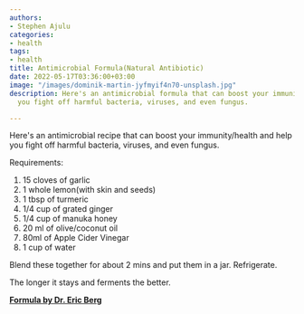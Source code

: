 ```yaml
---
authors:
- Stephen Ajulu
categories:
- health
tags:
- health
title: Antimicrobial Formula(Natural Antibiotic)
date: 2022-05-17T03:36:00+03:00
image: "/images/dominik-martin-jyfmyif4n70-unsplash.jpg"
description: Here's an antimicrobial formula that can boost your immunity and help
  you fight off harmful bacteria, viruses, and even fungus.

---
```

Here's an antimicrobial recipe that can boost your immunity/health and help you fight off harmful bacteria, viruses, and even fungus.

Requirements:

1. 15 cloves of garlic
2. 1 whole lemon(with skin and seeds)
3. 1 tbsp of turmeric
4. 1/4 cup of grated ginger
5. 1/4 cup of manuka honey
6. 20 ml of olive/coconut oil
7. 80ml of Apple Cider Vinegar
8. 1 cup of water

Blend these together for about 2 mins and put them in a jar. Refrigerate.

The longer it stays and ferments the better.

[**Formula by Dr. Eric Berg**](https://www.youtube.com/watch?v=vnvfiCXs45E)
